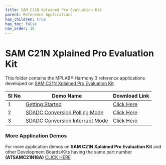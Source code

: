 ```yaml
---
title: SAM C21N Xplained Pro Evaluation Kit
parent: Reference Applications
has_children: true
has_toc: false
nav_order: 16
---
```

# SAM C21N Xplained Pro Evaluation Kit

This folder contains the MPLAB® Harmony 3 reference applications developed on [SAM C21N Xplained Pro Evaluation Kit](https://www.microchip.com/developmenttools/ProductDetails/atsamc21n-xpro).   

|SI No| Demo Name | Download Link |
| --- | --- | -- |
| 1 | [Getting Started](./samc21n_getting_started/readme.md) | [Click Here](https://github.com/MicrochipTech/MPLAB-Harmony-Reference-Apps/releases/latest/download/samc21n_getting_started.zip) |
| 2 | [SDADC Conversion Polling Mode](./sdadc_conversion_polling/readme.md) | [Click Here](https://github.com/MicrochipTech/MPLAB-Harmony-Reference-Apps/releases/latest/download/sdadc_conversion_polling.zip) |
| 3 | [SDADC Conversion Interrupt Mode](./sdadc_conversion_interrupt/readme.md) | [Click Here](https://github.com/MicrochipTech/MPLAB-Harmony-Reference-Apps/releases/latest/download/sdadc_conversion_interrupt.zip) |


### More Application Demos

For more application demos on **SAM C21N Xplained Pro Evaluation Kit** and other Development Boards/Kits having the same part number **(ATSAMC21N18A)** <a href="https://mplab-discover.microchip.com/v1?s0=ATSAMC21N18A" target="_blank"> CLICK HERE </a>
